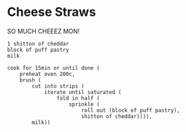 Cheese Straws
=============

SO MUCH CHEEEZ MON!

    1 shitton of cheddar
    block of puff pastry
    milk

    cook for 15min or until done (
        preheat oven 200c,
        brush (
            cut into strips (
                iterate until saturated (
                    fold in half (
                        sprinkle (
                            roll out (block of puff pastry),
                            shitton of cheddar)))),
            milk))

